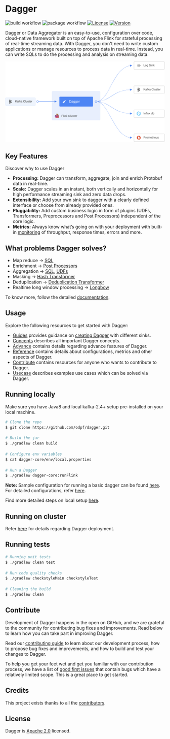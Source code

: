 # Dagger
![build workflow](https://github.com/odpf/dagger/actions/workflows/build.yml/badge.svg)
![package workflow](https://github.com/odpf/dagger/actions/workflows/package.yml/badge.svg)
[![License](https://img.shields.io/badge/License-Apache%202.0-blue.svg?logo=apache)](LICENSE)
[![Version](https://img.shields.io/github/v/release/odpf/dagger?logo=semantic-release)](https://github.com/odpf/dagger/releases/latest)

Dagger or Data Aggregator is an easy-to-use, configuration over code, cloud-native framework built on top of Apache Flink for stateful processing of real-time streaming data. With Dagger, you don't need to write custom applications or manage resources to process data in real-time.
Instead, you can write SQLs to do the processing and analysis on streaming data.

<p align="center"><img src="./docs/assets/overview.svg" /></p>

## Key Features
Discover why to use Dagger

* **Processing:** Dagger can transform, aggregate, join and enrich Protobuf data in real-time.
* **Scale:** Dagger scales in an instant, both vertically and horizontally for high performance streaming sink and zero data drops.
* **Extensibility:** Add your own sink to dagger with a clearly defined interface or choose from already provided ones.
* **Pluggability:** Add custom business logic in form of plugins \(UDFs, Transformers, Preprocessors and Post Processors\) independent of the core logic. 
* **Metrics:** Always know what’s going on with your deployment with built-in [monitoring](docs/reference/metrics.md) of throughput, response times, errors and more.

## What problems Dagger solves?
* Map reduce -> [SQL](https://ci.apache.org/projects/flink/flink-docs-release-1.9/dev/table/sql.html)
* Enrichment -> [Post Processors](docs/advance/post_processor.md)
* Aggregation -> [SQL](https://ci.apache.org/projects/flink/flink-docs-release-1.9/dev/table/sql.html), [UDFs](docs/guides/use_udf.md)
* Masking -> [Hash Transformer](docs/guides/use_transformer.md#HashTransformer)
* Deduplication -> [Deduplication Transformer](docs/guides/use_transformer.md#DeDuplicationTransformer)
* Realtime long window processing -> [Longbow](docs/advance/longbow.md)

To know more, follow the detailed [documentation](https://odpf.gitbook.io/dagger).

## Usage

Explore the following resources to get started with Dagger:

* [Guides](docs/guides/overview.md) provides guidance on [creating Dagger](docs/guides/overview.md) with different sinks.
* [Concepts](docs/concepts/overview.md) describes all important Dagger concepts.
* [Advance](docs/advance/overview.md) contains details regarding advance features of Dagger.
* [Reference](docs/reference/overview.md) contains details about configurations, metrics and other aspects of Dagger.
* [Contribute](docs/contribute/contribution.md) contains resources for anyone who wants to contribute to Dagger.
* [Usecase](docs/usecase/overview.md) describes examples use cases which can be solved via Dagger.

## Running locally
Make sure you have Java8 and local kafka-2.4+ setup pre-installed on your local machine.
```sh
# Clone the repo
$ git clone https://github.com/odpf/dagger.git  

# Build the jar
$ ./gradlew clean build 

# Configure env variables
$ cat dagger-core/env/local.properties

# Run a Dagger
$ ./gradlew dagger-core:runFlink
```
**Note:** Sample configuration for running a basic dagger can be found [here](/docs/guides/create_dagger.md#common-configurations). For detailed configurations, refer [here](docs/reference/configuration.md).

Find more detailed steps on local setup [here](docs/guides/create_dagger.md).

## Running on cluster
Refer [here](docs/guides/deployment.md) for details regarding Dagger deployment.

## Running tests 
```sh
# Running unit tests
$ ./gradlew clean test

# Run code quality checks
$ ./gradlew checkstyleMain checkstyleTest

# Cleaning the build
$ ./gradlew clean
```

## Contribute

Development of Dagger happens in the open on GitHub, and we are grateful to the community for contributing bug fixes and improvements. Read below to learn how you can take part in improving Dagger.

Read our [contributing guide](docs/contribute/contribution.md) to learn about our development process, how to propose bug fixes and improvements, and how to build and test your changes to Dagger.

To help you get your feet wet and get you familiar with our contribution process, we have a list of [good first issues](https://github.com/odpf/dagger/labels/good%20first%20issue) that contain bugs which have a relatively limited scope. This is a great place to get started.

## Credits
This project exists thanks to all the [contributors](https://github.com/odpf/dagger/graphs/contributors).

## License
Dagger is [Apache 2.0](LICENSE) licensed.

